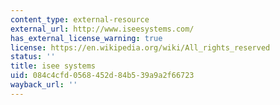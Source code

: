```yaml
---
content_type: external-resource
external_url: http://www.iseesystems.com/
has_external_license_warning: true
license: https://en.wikipedia.org/wiki/All_rights_reserved
status: ''
title: isee systems
uid: 084c4cfd-0568-452d-84b5-39a9a2f66723
wayback_url: ''
---
```

